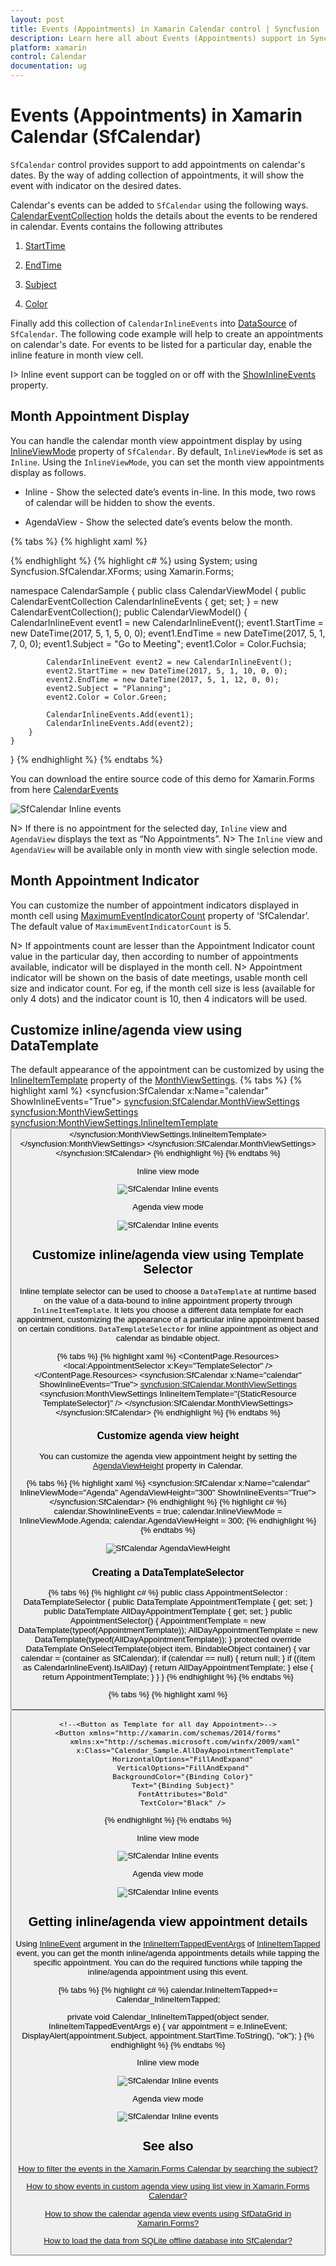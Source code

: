 ```yaml
---
layout: post
title: Events (Appointments) in Xamarin Calendar control | Syncfusion
description: Learn here all about Events (Appointments) support in Syncfusion Xamarin Calendar (SfCalendar) control and more.
platform: xamarin
control: Calendar
documentation: ug
---
```


# Events (Appointments) in Xamarin Calendar (SfCalendar)

`SfCalendar` control provides support to add appointments on calendar's dates. By the way of adding collection of appointments, it will show the event with indicator on the desired dates.

Calendar's events can be added to `SfCalendar` using the following ways. [CalendarEventCollection](https://help.syncfusion.com/cr/xamarin/Syncfusion.SfCalendar.XForms.CalendarEventCollection.html) holds the details about the events to be rendered in calendar. Events contains the following attributes

1. [StartTime](https://help.syncfusion.com/cr/xamarin/Syncfusion.SfCalendar.XForms.CalendarInlineEvent.html#Syncfusion_SfCalendar_XForms_CalendarInlineEvent_StartTime)

2. [EndTime](https://help.syncfusion.com/cr/xamarin/Syncfusion.SfCalendar.XForms.CalendarInlineEvent.html#Syncfusion_SfCalendar_XForms_CalendarInlineEvent_EndTime)

3. [Subject](https://help.syncfusion.com/cr/xamarin/Syncfusion.SfCalendar.XForms.CalendarInlineEvent.html#Syncfusion_SfCalendar_XForms_CalendarInlineEvent_Subject)

4. [Color](https://help.syncfusion.com/cr/xamarin/Syncfusion.SfCalendar.XForms.CalendarInlineEvent.html#Syncfusion_SfCalendar_XForms_CalendarInlineEvent_Color)

Finally add this collection of `CalendarInlineEvents` into [DataSource](https://help.syncfusion.com/cr/xamarin/Syncfusion.SfCalendar.XForms.SfCalendar.html#Syncfusion_SfCalendar_XForms_SfCalendar_DataSource) of `SfCalendar`. The following code example will help to create an appointments on calendar's date. For events to be listed for a particular day, enable the inline feature in month view cell.

I> Inline event support can be toggled on or off with the [ShowInlineEvents](https://help.syncfusion.com/cr/xamarin/Syncfusion.SfCalendar.XForms.SfCalendar.html#Syncfusion_SfCalendar_XForms_SfCalendar_ShowInlineEvents) property.

## Month Appointment Display
 
You can handle the calendar month view appointment display by using [InlineViewMode](https://help.syncfusion.com/cr/xamarin/Syncfusion.SfCalendar.XForms.SfCalendar.html#Syncfusion_SfCalendar_XForms_SfCalendar_InlineViewMode) property of `SfCalendar`. By default, `InlineViewMode` is set as `Inline`. Using the `InlineViewMode`, you can set the month view appointments display as follows.
 
* Inline - Show the selected date’s events in-line. In this mode, two rows of calendar will be hidden to show the events.
 
* AgendaView - Show the selected date’s events below the month.

{% tabs %}
{% highlight xaml %}
<?xml version="1.0" encoding="utf-8"?>
<ContentPage xmlns="http://xamarin.com/schemas/2014/forms" xmlns:x="http://schemas.microsoft.com/winfx/2009/xaml" xmlns:local="clr-namespace:CalendarSample" x:Class="CalendarSample.MainPage" xmlns:syncfusion="clr-namespace:Syncfusion.SfCalendar.XForms;assembly=Syncfusion.SfCalendar.XForms">
    <syncfusion:SfCalendar.BindingContext>
        <local:CalendarViewModel/>
    </syncfusion:SfCalendar.BindingContext>
    <syncfusion:SfCalendar x:Name="calendar" ViewMode="MonthView" ShowInlineEvents="True" InlineViewMode="Inline" MaximumEventIndicatorCount="1" DataSource="{Binding CalendarInlineEvents}">
    </syncfusion:SfCalendar>
</ContentPage>
{% endhighlight %}
{% highlight c# %}
using System;
using Syncfusion.SfCalendar.XForms;
using Xamarin.Forms;

namespace CalendarSample
{
    public class CalendarViewModel
    {
        public CalendarEventCollection CalendarInlineEvents { get; set; } = new CalendarEventCollection();
        public CalendarViewModel()
        {
            CalendarInlineEvent event1 = new CalendarInlineEvent();
            event1.StartTime = new DateTime(2017, 5, 1, 5, 0, 0);
            event1.EndTime = new DateTime(2017, 5, 1, 7, 0, 0);
            event1.Subject = "Go to Meeting";
            event1.Color = Color.Fuchsia;

            CalendarInlineEvent event2 = new CalendarInlineEvent();
            event2.StartTime = new DateTime(2017, 5, 1, 10, 0, 0);
            event2.EndTime = new DateTime(2017, 5, 1, 12, 0, 0);
            event2.Subject = "Planning";
            event2.Color = Color.Green;

            CalendarInlineEvents.Add(event1);
            CalendarInlineEvents.Add(event2);
        }
    }
}
{% endhighlight %}
{% endtabs %}

You can download the entire source code of this demo for Xamarin.Forms from
here [CalendarEvents](https://github.com/SyncfusionExamples/creating-events-in-xamarin.forms-sfcalendar)

![SfCalendar Inline events](images/xamarin.forms-calendar-monthappintmentdisplay.png)


N> If there is no appointment for the selected day, `Inline` view and `AgendaView` displays the text as “No Appointments”.
N> The `Inline` view and `AgendaView` will be available only in month view with single selection mode.
 
## Month Appointment Indicator
 
You can customize the number of appointment indicators displayed in month cell using [MaximumEventIndicatorCount](https://help.syncfusion.com/cr/xamarin/Syncfusion.SfCalendar.XForms.SfCalendar.html#Syncfusion_SfCalendar_XForms_SfCalendar_MaximumEventIndicatorCount) property of ‘SfCalendar’. The default value of `MaximumEventIndicatorCount` is 5.

N> If appointments count are lesser than the Appointment Indicator count value in the particular day, then according to number of appointments available, indicator will be displayed in the month cell.
N> Appointment indicator will be shown on the basis of date meetings, usable month cell size and indicator count. For eg, if the month cell size is less (available for only 4 dots) and the indicator count is 10, then 4 indicators will be used.


## Customize inline/agenda view using DataTemplate

The default appearance of the appointment can be customized by using the [InlineItemTemplate](https://help.syncfusion.com/cr/xamarin/Syncfusion.SfCalendar.XForms.MonthViewSettings.html#Syncfusion_SfCalendar_XForms_MonthViewSettings_InlineItemTemplate) property of the [MonthViewSettings](https://help.syncfusion.com/cr/xamarin/Syncfusion.SfCalendar.XForms.MonthViewSettings.html).
{% tabs %}
{% highlight xaml %}
    <syncfusion:SfCalendar x:Name="calendar" ShowInlineEvents="True">
        <syncfusion:SfCalendar.MonthViewSettings>
            <syncfusion:MonthViewSettings>
                <syncfusion:MonthViewSettings.InlineItemTemplate>
                    <DataTemplate>
                        <Button BackgroundColor="Purple" Text="{Binding Subject}" TextColor="White" />
                    </DataTemplate>
                </syncfusion:MonthViewSettings.InlineItemTemplate>
            </syncfusion:MonthViewSettings>
        </syncfusion:SfCalendar.MonthViewSettings>
    </syncfusion:SfCalendar> 
{% endhighlight %}
{% endtabs %} 

Inline view mode

![SfCalendar Inline events](images/xamarin.forms-calendar-inlinedatatemplate.png)

Agenda view mode

![SfCalendar Inline events](images/xamarin.forms-calendar-agendadatatemplate.png)

## Customize inline/agenda view using Template Selector

Inline template selector can be used to choose a `DataTemplate` at runtime based on the value of a data-bound to inline appointment property through `InlineItemTemplate`. It lets you choose a different data template for each appointment, customizing the appearance of a particular inline appointment based on certain conditions. `DataTemplateSelector` for inline appointment as object and calendar as bindable object.

{% tabs %}
{% highlight xaml %}
    <ContentPage.Resources>
        <ResourceDictionary>
            <local:AppointmentSelector x:Key="TemplateSelector" />
        </ResourceDictionary>
    </ContentPage.Resources>
    <syncfusion:SfCalendar x:Name="calendar"  ShowInlineEvents="True">
        <syncfusion:SfCalendar.MonthViewSettings>
            <syncfusion:MonthViewSettings InlineItemTemplate="{StaticResource TemplateSelector}" />
        </syncfusion:SfCalendar.MonthViewSettings>
    </syncfusion:SfCalendar> 
{% endhighlight %}
{% endtabs %} 

### Customize agenda view height

You can customize the agenda view appointment height by setting the [AgendaViewHeight](https://help.syncfusion.com/cr/xamarin/Syncfusion.SfCalendar.XForms.SfCalendar.html#Syncfusion_SfCalendar_XForms_SfCalendar_AgendaViewHeight) property in Calendar.

{% tabs %}
{% highlight xaml %}
<syncfusion:SfCalendar x:Name="calendar" InlineViewMode="Agenda" AgendaViewHeight="300" ShowInlineEvents="True">
</syncfusion:SfCalendar>
{% endhighlight %}
{% highlight c# %}
calendar.ShowInlineEvents = true;
calendar.InlineViewMode = InlineViewMode.Agenda;
calendar.AgendaViewHeight = 300;
{% endhighlight %}
{% endtabs %} 

![SfCalendar AgendaViewHeight](images/AgendaViewHeight.png)

### Creating a DataTemplateSelector
{% tabs %}
{% highlight c# %}
    public class AppointmentSelector : DataTemplateSelector
    {
        public DataTemplate AppointmentTemplate { get; set; }
        public DataTemplate AllDayAppointmentTemplate { get; set; }
        public AppointmentSelector()
        {
            AppointmentTemplate = new DataTemplate(typeof(AppointmentTemplate));
            AllDayAppointmentTemplate = new DataTemplate(typeof(AllDayAppointmentTemplate));
        }
        protected override DataTemplate OnSelectTemplate(object item, BindableObject container)
        {
            var calendar = (container as SfCalendar);
            if (calendar == null)
            {
                return null;
            }
            if ((item as CalendarInlineEvent).IsAllDay)
            {
                return AllDayAppointmentTemplate;
            }
            else
            {
                return AppointmentTemplate;
            }
        }
    } 
{% endhighlight %}
{% endtabs %} 

{% tabs %}
{% highlight xaml %}
    <!--<Button as Template for inline Appointment>-->
    <Button xmlns="http://xamarin.com/schemas/2014/forms" 
            xmlns:x="http://schemas.microsoft.com/winfx/2009/xaml" 
            x:Class="Calendar_Sample.AppointmentTemplate" 
            HorizontalOptions="FillAndExpand"
            VerticalOptions="FillAndExpand" 
            BackgroundColor="{Binding Color}" 
            Text="{Binding Subject}" 
            FontAttributes="Bold" 
            TextColor="White" /> 
            
    <!--<Button as Template for all day Appointment>-->
    <Button xmlns="http://xamarin.com/schemas/2014/forms"
            xmlns:x="http://schemas.microsoft.com/winfx/2009/xaml"
            x:Class="Calendar_Sample.AllDayAppointmentTemplate"
            HorizontalOptions="FillAndExpand" 
            VerticalOptions="FillAndExpand" 
            BackgroundColor="{Binding Color}" 
            Text="{Binding Subject}" 
            FontAttributes="Bold" 
            TextColor="Black" /> 
{% endhighlight %}
{% endtabs %} 

Inline view mode

![SfCalendar Inline events](images/xamarin.forms-calendar-inlinetemplateselector.png)

Agenda view mode

![SfCalendar Inline events](images/xamarin.forms-calendar-agendatemplateselector.png)

## Getting inline/agenda view appointment details

Using  [InlineEvent](https://help.syncfusion.com/cr/xamarin/Syncfusion.SfCalendar.XForms.InlineItemTappedEventArgs.html#Syncfusion_SfCalendar_XForms_InlineItemTappedEventArgs_InlineEvent) argument in the [InlineItemTappedEventArgs](https://help.syncfusion.com/cr/xamarin/Syncfusion.SfCalendar.XForms.InlineItemTappedEventArgs.html) 
of [InlineItemTapped](https://help.syncfusion.com/cr/xamarin/Syncfusion.SfCalendar.XForms.SfCalendar.html#Syncfusion_SfCalendar_XForms_SfCalendar_InlineItemTapped)  event, you can get the month inline/agenda appointments details while tapping the specific appointment. You can do the required functions while tapping the inline/agenda appointment using this event.

{% tabs %}
{% highlight c# %}
calendar.InlineItemTapped+= Calendar_InlineItemTapped; 

private void Calendar_InlineItemTapped(object sender, InlineItemTappedEventArgs e)
    {
        var appointment = e.InlineEvent;
        DisplayAlert(appointment.Subject, appointment.StartTime.ToString(), "ok");
    } 
{% endhighlight %}
{% endtabs %}	

Inline view mode

![SfCalendar Inline events](images/xamarin.forms-calendar-inlineappointmentdetails.png)

Agenda view mode

![SfCalendar Inline events](images/xamarin.forms-calendar-agendaappointmentdetails.png)

## See also

[How to filter the events in the Xamarin.Forms Calendar by searching the subject?](https://support.syncfusion.com/kb/article/8926/how-to-filter-calendar-events-in-xamarinforms)

[How to show events in custom agenda view using list view in Xamarin.Forms Calendar?](https://support.syncfusion.com/kb/article/8912/how-to-show-events-in-custom-agenda-view-using-list-view-in-xamarin-forms-calendar)

[How to show the calendar agenda view events using SfDataGrid in Xamarin.Forms?](https://support.syncfusion.com/kb/article/8923/how-to-show-the-calendar-agenda-view-events-using-sfdatagrid-in-xamarin-forms)

[How to load the data from SQLite offline database into SfCalendar?](https://support.syncfusion.com/kb/article/8263/how-to-load-the-data-from-sqlite-offline-database-into-sfcalendar)
